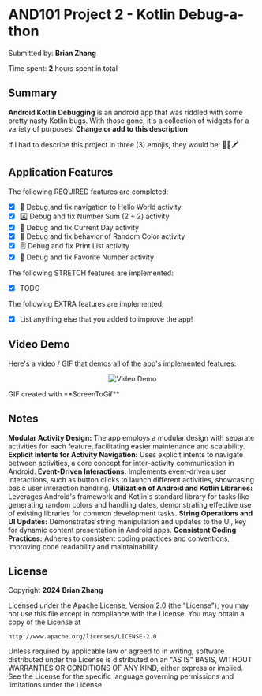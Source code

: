 # AND101 Project 2 - Kotlin Debug-a-thon

Submitted by: **Brian Zhang**

Time spent: **2** hours spent in total

## Summary

**Android Kotlin Debugging** is an android app that was riddled with some pretty nasty Kotlin bugs.  With those gone, it's a collection of widgets for a variety of purposes!  **Change or add to this description**

If I had to describe this project in three (3) emojis, they would be: 📆➕🖍️

## Application Features

The following REQUIRED features are completed:

- [x] 👋 Debug and fix navigation to Hello World activity
- [x] 4️⃣ Debug and fix Number Sum (2 + 2) activity
- [x] 📅 Debug and fix Current Day activity 
- [x] 🌈 Debug and fix behavior of Random Color activity
- [x] 🗒️ Debug and fix Print List activity
- [x] 💯 Debug and fix Favorite Number activity

The following STRETCH features are implemented:

- [x] TODO

The following EXTRA features are implemented:

- [x] List anything else that you added to improve the app!

## Video Demo

Here's a video / GIF that demos all of the app's implemented features:

<p align="center">
    <img src='https://imgur.com/8ranor9.gif' title='Video Demo' width='' alt='Video Demo' />
</p>
GIF created with **ScreenToGif**

<!-- Recommended tools:
- [Kap](https://getkap.co/) for macOS
- [ScreenToGif](https://www.screentogif.com/) for Windows
- [peek](https://github.com/phw/peek) for Linux. -->

## Notes

**Modular Activity Design:** The app employs a modular design with separate activities for each feature, facilitating easier maintenance and scalability.
**Explicit Intents for Activity Navigation:** Uses explicit intents to navigate between activities, a core concept for inter-activity communication in Android.
**Event-Driven Interactions:** Implements event-driven user interactions, such as button clicks to launch different activities, showcasing basic user interaction handling.
**Utilization of Android and Kotlin Libraries:** Leverages Android's framework and Kotlin's standard library for tasks like generating random colors and handling dates, demonstrating effective use of existing libraries for common development tasks.
**String Operations and UI Updates:** Demonstrates string manipulation and updates to the UI, key for dynamic content presentation in Android apps.
**Consistent Coding Practices:** Adheres to consistent coding practices and conventions, improving code readability and maintainability.

## License

Copyright **2024** **Brian Zhang**

Licensed under the Apache License, Version 2.0 (the "License");
you may not use this file except in compliance with the License.
You may obtain a copy of the License at

    http://www.apache.org/licenses/LICENSE-2.0

Unless required by applicable law or agreed to in writing, software
distributed under the License is distributed on an "AS IS" BASIS,
WITHOUT WARRANTIES OR CONDITIONS OF ANY KIND, either express or implied.
See the License for the specific language governing permissions and
limitations under the License.
